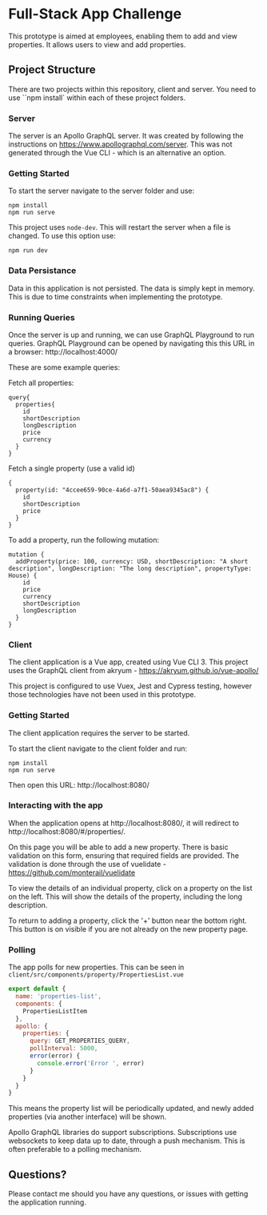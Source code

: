 # Full-Stack App Challenge

This prototype is aimed at employees, enabling them to add and view properties. It allows users to view and add properties.

## Project Structure

There are two projects within this repository, client and server. You need to use ``npm install` within each of these project folders.

### Server

The server is an Apollo GraphQL server. It was created by following the instructions on https://www.apollographql.com/server. This was not generated through the Vue CLI - which is an alternative an option.

### Getting Started

To start the server navigate to the server folder and use:

```
npm install
npm run serve
```

This project uses `node-dev`. This will restart the server when a file is changed. To use this option use:

```
npm run dev
```

### Data Persistance

Data in this application is not persisted. The data is simply kept in memory. This is due to time constraints when implementing the prototype.

### Running Queries

Once the server is up and running, we can use GraphQL Playground to run queries. GraphQL Playground can be opened by navigating this this URL in a browser: http://localhost:4000/

These are some example queries:

Fetch all properties:

```
query{
  properties{
    id
    shortDescription
    longDescription
    price
    currency
  }
}
```

Fetch a single property (use a valid id)

```
{
  property(id: "4ccee659-90ce-4a6d-a7f1-50aea9345ac8") {
    id
    shortDescription
    price
  }
}
```

To add a property, run the following mutation:

```
mutation {
  addProperty(price: 100, currency: USD, shortDescription: "A short description", longDescription: "The long description", propertyType: House) {
    id
    price
    currency
    shortDescription
    longDescription
  }
}
```

### Client

The client application is a Vue app, created using Vue CLI 3. This project uses the GraphQL client from akryum - https://akryum.github.io/vue-apollo/

This project is configured to use Vuex, Jest and Cypress testing, however those technologies have not been used in this prototype.

### Getting Started

The client application requires the server to be started.

To start the client navigate to the client folder and run:

```
npm install
npm run serve
```

Then open this URL: http://localhost:8080/

### Interacting with the app

When the application opens at http://localhost:8080/, it will redirect to http://localhost:8080/#/properties/.

On this page you will be able to add a new property. There is basic validation on this form, ensuring that required fields are provided. The validation is done through the use of vuelidate - https://github.com/monterail/vuelidate

To view the details of an individual property, click on a property on the list on the left. This will show the details of the property, including the long description.

To return to adding a property, click the '+' button near the bottom right. This button is on visible if you are not already on the new property page.

### Polling

The app polls for new properties. This can be seen in `client/src/components/property/PropertiesList.vue`

```JavaScript
export default {
  name: 'properties-list',
  components: {
    PropertiesListItem
  },
  apollo: {
    properties: {
      query: GET_PROPERTIES_QUERY,
      pollInterval: 5000,
      error(error) {
        console.error('Error ', error)
      }
    }
  }
}
```

This means the property list will be periodically updated, and newly added properties (via another interface) will be shown.

Apollo GraphQL libraries do support subscriptions. Subscriptions use websockets to keep data up to date, through a push mechanism. This is often preferable to a polling mechanism.

## Questions?

Please contact me should you have any questions, or issues with getting the application running.
